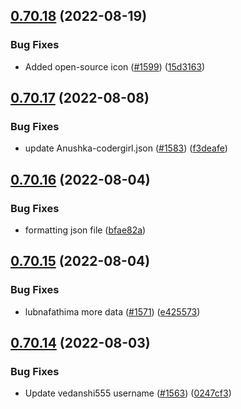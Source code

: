 ## [0.70.18](https://github.com/EddieHubCommunity/LinkFree/compare/v0.70.17...v0.70.18) (2022-08-19)


### Bug Fixes

* Added open-source icon ([#1599](https://github.com/EddieHubCommunity/LinkFree/issues/1599)) ([15d3163](https://github.com/EddieHubCommunity/LinkFree/commit/15d31634849647977280f3959c89180d2e2ba4ab))



## [0.70.17](https://github.com/EddieHubCommunity/LinkFree/compare/v0.70.16...v0.70.17) (2022-08-08)


### Bug Fixes

* update Anushka-codergirl.json ([#1583](https://github.com/EddieHubCommunity/LinkFree/issues/1583)) ([f3deafe](https://github.com/EddieHubCommunity/LinkFree/commit/f3deafe5e15c303a84440db359aea24a6e4a2b5f))



## [0.70.16](https://github.com/EddieHubCommunity/LinkFree/compare/v0.70.15...v0.70.16) (2022-08-04)


### Bug Fixes

* formatting json file ([bfae82a](https://github.com/EddieHubCommunity/LinkFree/commit/bfae82a748901533c1c3cabcc69159ca2eed2d20))



## [0.70.15](https://github.com/EddieHubCommunity/LinkFree/compare/v0.70.14...v0.70.15) (2022-08-04)


### Bug Fixes

* lubnafathima more data ([#1571](https://github.com/EddieHubCommunity/LinkFree/issues/1571)) ([e425573](https://github.com/EddieHubCommunity/LinkFree/commit/e4255732491582d3aa4c0dc2a133b2489fc9ea6e))



## [0.70.14](https://github.com/EddieHubCommunity/LinkFree/compare/v0.70.13...v0.70.14) (2022-08-03)


### Bug Fixes

* Update vedanshi555 username ([#1563](https://github.com/EddieHubCommunity/LinkFree/issues/1563)) ([0247cf3](https://github.com/EddieHubCommunity/LinkFree/commit/0247cf3a7f1af2f2af1f44a30b0e633d7de5030a))



